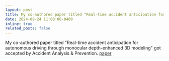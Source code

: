 ```yaml
---
layout: post
title: My co-authored paper titled "Real-time accident anticipation for autonomous driving through monocular depth-enhanced 3D modeling" got accepted by Accident Analysis & Prevention.
date: 2024-08-24 11:00:00-0400
inline: true
related_posts: false
---
```

My co-authored paper titled "Real-time accident anticipation for autonomous driving through monocular depth-enhanced 3D modeling" got accepted by Accident Analysis & Prevention. [paper](https://www.sciencedirect.com/science/article/abs/pii/S0001457524003051)